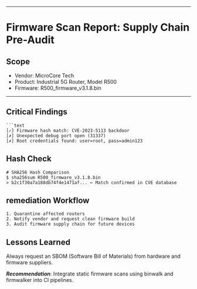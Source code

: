 
---

# Firmware Scan Report: Supply Chain Pre-Audit

## Scope
- Vendor: MicroCore Tech
- Product: Industrial 5G Router, Model R500
- Firmware: R500_firmware_v3.1.8.bin

---

## Critical Findings
    ```text
    [✓] Firmware hash match: CVE-2023-5113 backdoor
    [✗] Unexpected debug port open (31337)
    [✗] Root credentials found: user=root, pass=admin123

## Hash Check
    # SHA256 Hash Comparison
    $ sha256sum R500_firmware_v3.1.8.bin
    > b2c1f30a7a188db74f4e1471af... ← Match confirmed in CVE database

## remediation Workflow
    1. Quarantine affected routers
    2. Notify vendor and request clean firmware build
    3. Audit firmware supply chain for future devices

## Lessons Learned
Always request an SBOM (Software Bill of Materials) from hardware and firmware suppliers.

***Recommendation***:
Integrate static firmware scans using binwalk and firmwalker into CI pipelines.

